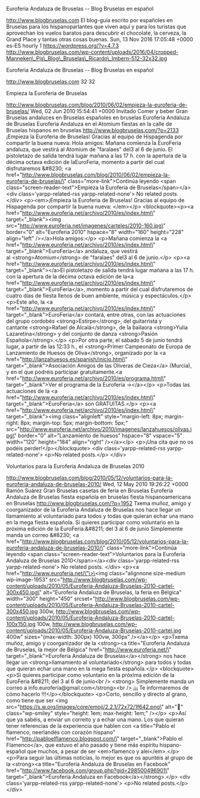 Euroferia Andaluza de Bruselas -- Blog Bruselas en español

http://www.blogbruselas.com El blog-guía escrito por españoles en
Bruselas para los hispanoparlantes que viven aquí y para los turistas
que aprovechan los vuelos baratos para descubrir el chocolate, la
cerveza, la Grand Place y tantas otras cosas buenas. Sun, 13 Nov 2016
17:05:48 +0000 es-ES hourly 1 https://wordpress.org/?v=4.7.3
http://www.blogbruselas.com/wp-content/uploads/2016/04/cropped-Manneken\_Pis\_Blog\_Bruselas\_Ricardo\_Imbern-512-32x32.jpg

Euroferia Andaluza de Bruselas -- Blog Bruselas en español

http://www.blogbruselas.com 32 32

Empieza la Euroferia de Bruselas

http://www.blogbruselas.com/blog/2010/06/02/empieza-la-euroferia-de-bruselas/
Wed, 02 Jun 2010 15:54:41 +0000 Invitado Comer y beber Gran Bruselas
andaluces en Bruselas españoles en bruselas Euroferia Andaluza de
Bruselas Euroferia Andaluza en el Atomium fiestas en la calle de
Bruselas hispanos en bruselas http://www.blogbruselas.com/?p=2133
¡Empieza la Euroferia de Bruselas! Gracias al equipo de Hispagenda por
compartir la buena nueva: Hola amigos: Mañana comienza la EuroFeria
andaluza, que vestirá al Atomium de "faralaes" del3 al 6 de junio. El
pistoletazo de salida tendrá lugar mañana a las 17 h. con la apertura de
la décima octava edición de laEuroFeria, momento a partir del cual
disfrutaremos &\#8230; \<a
href=\"http://www.blogbruselas.com/blog/2010/06/02/empieza-la-euroferia-de-bruselas/\"
class=\"more-link\"\>Continúa leyendo \<span
class=\"screen-reader-text\"\>Empieza la Euroferia de
Bruselas\</span\>\</a\>\<div class=\'yarpp-related-rss
yarpp-related-none\'\> No related posts. \</div\> \<p\>\<em\>¡Empieza la
Euroferia de Bruselas! Gracias al equipo de Hispagenda por compartir la
buena nueva: \</em\>\</p\> \<blockquote\>\<p\>\<a
href=\"http://www.euroferia.net/archivo/2010/es/index.html\"
target=\"\_blank\"\>\<img
src=\"http://www.euroferia.net/imagenes/carteles/2010-160.jpg\"
border=\"0\" alt=\"Euroferia 2010\" hspace=\"8\" width=\"160\"
height=\"228\" align=\"left\" /\>\</a\>Hola amigos:\</p\> \<p\>Mañana
comienza la \<a
href=\"http://www.euroferia.net/archivo/2010/es/index.html\"
target=\"\_blank\"\>EuroFeria\</a\> andaluza, que vestirá
al \<strong\>Atomium\</strong\> de "faralaes" del3 al 6 de junio.\</p\>
\<p\>\<a href=\"http://www.euroferia.net/archivo/2010/es/index.html\"
target=\"\_blank\"\>\</a\>El pistoletazo de salida tendrá lugar mañana a
las 17 h. con la apertura de la décima octava edición de la\<a
href=\"http://www.euroferia.net/archivo/2010/es/index.html\"
target=\"\_blank\"\>EuroFeria\</a\>, momento a partir del cual
disfrutaremos de cuatro días de fiesta llenos de buen ambiente, música y
espectáculos.\</p\> \<p\>Este año, la \<a
href=\"http://www.euroferia.net/archivo/2010/es/index.html\"
target=\"\_blank\"\>EuroFeria\</a\> contará, entre otras, con las
actuaciones del grupo cordobés \<strong\>Estirpe\</strong\>, del
guitarrista y cantante \<strong\>Rafael de Alcalá\</strong\>, de la
bailaora \<strong\>Yulia Lazaretina\</strong\> y del conjunto de
danza \<strong\>Pasión Española\</strong\>.\</p\> \<p\>Por otra parte,
el sábado 5 de junio tendrá lugar, a partir de las 12:33 h.,
el \<strong\>Primer Campeonato de Europa de Lanzamiento de Huesos de
Oliva\</strong\>, organizado por la \<a
href=\"http://lanzahuesos.es/spanish/inicio.html\"
target=\"\_blank\"\>Asociación Amigos de las Oliveras de Cieza\</a\>
(Murcia), y en el que podréis participar gratuitamente.\<a
href=\"http://www.euroferia.net/archivo/2010/es/programa.html\"
target=\"\_blank\"\>Ver el programa de la Euroferia →\</a\>\</p\>
\<p\>Todas las actuaciones de la \<a
href=\"http://www.euroferia.net/archivo/2010/es/index.html\"
target=\"\_blank\"\>EuroFeria\</a\> son GRATUITAS.\</p\> \<p\>\<a
href=\"http://www.euroferia.net/archivo/2010/es/index.html\"
target=\"\_blank\"\>\<img class=\"alignleft\" style=\"margin-left: 8px;
margin-right: 8px; margin-top: 5px; margin-bottom: 5px;\"
src=\"http://www.euroferia.net/archivo/2010/imagenes/lanzahuesos/olivas.jpg\"
border=\"0\" alt=\"Lanzamiento de huesos\" hspace=\"8\" vspace=\"5\"
width=\"120\" height=\"184\" align=\"right\" /\>\</a\>\</p\> \<p\>¡Una
cita que no os podéis perder!\</p\>\</blockquote\> \<div
class=\'yarpp-related-rss yarpp-related-none\'\> \<p\>No related
posts.\</p\> \</div\>

Voluntarios para la Euroferia Andaluza de Bruselas 2010

http://www.blogbruselas.com/blog/2010/05/12/voluntarios-para-la-euroferia-andaluza-de-bruselas-2010/
Wed, 12 May 2010 19:26:22 +0000 Ramón Suárez Gran Bruselas casetas de
feria en Bruselas Euroferia Andaluza de Bruselas fiesta española en
bruselas fiesta hispanoamericana en Bruselas
http://www.blogbruselas.com/?p=1952 Txema muñoz, amigo y coorganizador
de la Euroferia Andaluza de Bruselas nos hace llegar un llamamiento al
voluntariado para todos y todas que quieran echar una mano en la mega
fiesta española. Si quieres participar como voluntario en la próxima
edición de la EuroFeria &\#8211; del 3 al 6 de junio Simplemente manda
un correo &\#8230; \<a
href=\"http://www.blogbruselas.com/blog/2010/05/12/voluntarios-para-la-euroferia-andaluza-de-bruselas-2010/\"
class=\"more-link\"\>Continúa leyendo \<span
class=\"screen-reader-text\"\>Voluntarios para la Euroferia Andaluza de
Bruselas 2010\</span\>\</a\>\<div class=\'yarpp-related-rss
yarpp-related-none\'\> No related posts. \</div\> \<p\>\<a
href=\"http://www.euroferia.net/\"\>\<img class=\"alignnone size-medium
wp-image-1953\"
src=\"http://www.blogbruselas.com/wp-content/uploads/2010/05/Euroferia-Andaluza-Bruselas-2010-cartel-300x450.jpg\"
alt=\"Euroferia Andaluza de Bruselas, la feria en Bélgica\"
width=\"300\" height=\"450\"
srcset=\"http://www.blogbruselas.com/wp-content/uploads/2010/05/Euroferia-Andaluza-Bruselas-2010-cartel-300x450.jpg
300w,
http://www.blogbruselas.com/wp-content/uploads/2010/05/Euroferia-Andaluza-Bruselas-2010-cartel-100x150.jpg
100w,
http://www.blogbruselas.com/wp-content/uploads/2010/05/Euroferia-Andaluza-Bruselas-2010-cartel.jpg
400w\" sizes=\"(max-width: 300px) 100vw, 300px\" /\>\</a\>\</p\>
\<p\>Txema muñoz, amigo y coorganizador de la \<strong\>\<a
title=\"Euroferia Andaluza de Bruselas, la mejor de Bélgica\"
href=\"http://www.euroferia.net/\" target=\"\_blank\"\>Euroferia
Andaluza de Bruselas\</a\>\</strong\> nos hace llegar un
\<strong\>llamamiento al voluntariado\</strong\> para todos y todas que
quieran echar una mano en la mega fiesta española.\</p\>
\<blockquote\>\<p\>Si quieres participar como voluntario en la próxima
edición de la EuroFeria &\#8211; del 3 al 6 de junio\<br /\> \<strong\>
Simplemente manda un correo a info.euroferia\@gmail.com\</strong\>\<br
/\> ¡¡¡ Te informaremos de cómo hacerlo !!!\</p\>\</blockquote\>
\<p\>Corto, sencillo y directo al grano, como tiene que ser \<img
src=\"https://s.w.org/images/core/emoji/2.2.1/72x72/1f642.png\"
alt=\"🙂\" class=\"wp-smiley\" style=\"height: 1em; max-height: 1em;\"
/\>\</p\> \<p\>Así que ya sabéis, a enviar un correito y a echar una
mano. Los que quieran tener referencias de la experiencia que hablen con
\<a title=\"Pablo el flamenco, neerlandés con corazón hispano\"
href=\"http://pabloelflamenco.blogspot.com/\" target=\"\_blank\"\>Pablo
el Flamenco\</a\>, que estuvo el año pasado y tiene más espíritu
hispano-español que muchos, a pesar de ser \<em\>flamenco y
alei\</em\>.\</p\> \<p\>Para seguir las últimas noticias, lo mejor es
que os apuntéis al grupo de la \<strong\>\<a title=\"Euroferia Andaluza
de Bruselas en Facebook\"
href=\"http://www.facebook.com/group.php?gid=298500496901\"
target=\"\_blank\"\>Euroferia Andaluza en
Facebook\</a\>\</strong\>.\</p\> \<div class=\'yarpp-related-rss
yarpp-related-none\'\> \<p\>No related posts.\</p\> \</div\>
